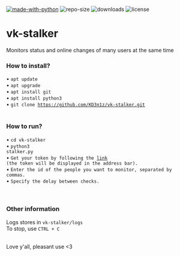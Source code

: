 [![made-with-python](https://img.shields.io/badge/Made%20with-Python-yellow)](https://www.python.org/)
![repo-size](https://img.shields.io/github/languages/code-size/KD3n1z/vk-stalker)
![downloads](https://img.shields.io/github/downloads/KD3n1z/vk-stalker/total)
![license](https://img.shields.io/github/license/KD3n1z/vk-stalker)

# vk-stalker
Monitors status and online changes of many users at the same time
<br>
### How to install?
• <code>apt update</code><br>
• <code>apt upgrade</code><br>
• <code>apt install git</code><br>
• <code>apt install python3</code><br>
• <code>git clone https://github.com/KD3n1z/vk-stalker.git</code><br>
<br>
### How to run?
• <code>cd vk-stalker</code><br>
• <code>python3 stalker.py</code><br>
• <code>Get your token by following the [link](https://oauth.vk.com/authorize?client_id=7757764&display=page&redirect_uri=https://oauth.vk.com/blank.html&scope=friends&response_type=token&v=5.130&scope=conversations) (the token will be displayed in the address bar).</code><br>
• <code>Enter the id of the people you want to monitor, separated by commas.</code><br>
• <code>Specify the delay between checks.</code><br>
<br><br>
### Other information
Logs stores in <code>vk-stalker/logs</code><br>
To stop, use <code>CTRL + C</code><br><br>

Love y'all, pleasant use <3
